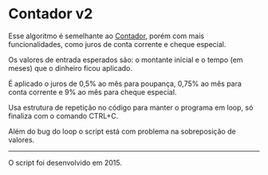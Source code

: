 # Contador v2
Esse algoritmo é semelhante ao [Contador](../2015-XX-XX_contador), porém com mais funcionalidades, como juros de conta corrente e 
cheque especial.

Os valores de entrada esperados são: o montante inicial e o tempo (em meses) que o dinheiro ficou aplicado.

É aplicado o juros de 0,5% ao mês para poupança, 0,75% ao mês para conta corrente e 9% ao mês para cheque especial.

Usa estrutura de repetição no código para manter o programa em loop, só finaliza com o comando CTRL+C.

Além do bug do loop o script está com problema na sobreposição de valores.

---
O script foi desenvolvido em 2015.
